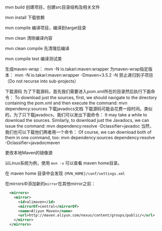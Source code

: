 mvn build 创建项目，创建src目录结构及相关文件

mvn install 下载依赖

mvn compile 编译项目，编译到target目录

mvn clean 清除编译内容

mvn clean compile 先清理后编译

mvn compile test 编译测试类

生成maven-wrap：
mvn -N io.takari:maven:wrapper
为maven-wrap指定版本：
mvn -N io.takari:maven:wrapper -Dmaven=3.5.2
-N 禁止递归到子项目（Do not recurse into sub-projects）

下载源码
为了下载源码，首先我们需要进入pom.xml所在的目录然后执行下面命令：
To download just the sources, first, we should navigate to the directory containing the pom.xml and then execute the command:
mvn dependency:sources
下载javadocs文档
下载源码可能会花费一段时间。类似的，为了只下载javadocs，我们可以发出下面命令：
It may take a while to download the sources. Similarly, to download just the Javadocs, we can issue the command:
mvn dependency:resolve -Dclassifier=javadoc
当然，我们也可以下载他们两者用一个命令：
Of course, we can download both of them in one command, too:
mvn dependency:sources dependency:resolve -Dclassifier=javadocmaven

更改本地Maven的镜像源

以Linux系统为例，使用 `mvn -v` 可以查看 maven home目录。

在 maven home 目录中会发现 `{MVN_HOME}/conf/settings.xml`

在mirrors中添加新的`mirror`在其他mirror之前：

```xml
  <mirrors>
    <mirror>
      <id>alimaven</id>
      <mirrorOf>central</mirrorOf>
      <name>Aliyun Maven</name>
      <url>http://maven.aliyun.com/nexus/content/groups/public/</url>
    </mirror>
  </mirrors>
```

